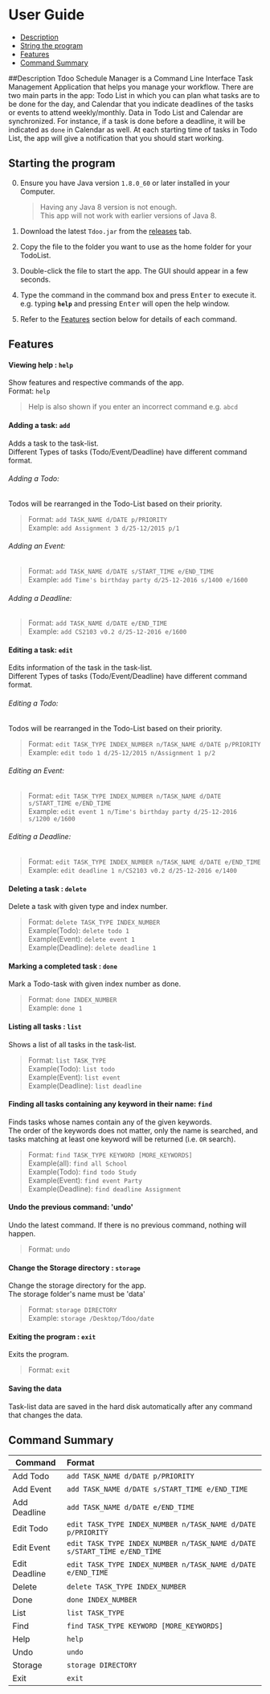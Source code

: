 # User Guide

* [Description](#description)
* [String the program](#starting-the-program)
* [Features](#features)
* [Command Summary](#command-summary)

##Description
Tdoo Schedule Manager is a Command Line Interface Task Management Application that helps you manage your workflow. There are two main parts in the app: Todo List in which you can plan what tasks are to be done for the day, and Calendar that you indicate deadlines of the tasks or events to attend weekly/monthly. Data in Todo List and Calendar are synchronized. For instance, if a task is done before a deadline, it will be indicated as `done` in Calendar as well. At each starting time of tasks in Todo List, the app will give a notification that you should start working.

## Starting the program

0. Ensure you have Java version `1.8.0_60` or later installed in your Computer.<br>
   > Having any Java 8 version is not enough. <br>
   This app will not work with earlier versions of Java 8.
   
1. Download the latest `Tdoo.jar` from the [releases](../../../releases) tab.
2. Copy the file to the folder you want to use as the home folder for your TodoList.
3. Double-click the file to start the app. The GUI should appear in a few seconds. 
4. Type the command in the command box and press <kbd>Enter</kbd> to execute it.<br>
   e.g. typing **`help`** and pressing <kbd>Enter</kbd> will open the help window. 
5. Refer to the [Features](#features) section below for details of each command.<br>

## Features

#### Viewing help : `help`
Show features and respective commands of the app.<br>
Format: `help`

> Help is also shown if you enter an incorrect command e.g. `abcd`

#### Adding a task: `add`
Adds a task to the task-list.<br>
Different Types of tasks (Todo/Event/Deadline) have different command format.<br>

###### Adding a Todo:
Todos will be rearranged in the Todo-List based on their priority.<br>
> Format: `add TASK_NAME d/DATE p/PRIORITY`<br>
> Example: `add Assignment 3 d/25-12/2015 p/1`

###### Adding an Event:
> Format: `add TASK_NAME d/DATE s/START_TIME e/END_TIME`<br>
> Example: `add Time's birthday party d/25-12-2016 s/1400 e/1600`

###### Adding a Deadline:
> Format: `add TASK_NAME d/DATE e/END_TIME`<br>
> Example: `add CS2103 v0.2 d/25-12-2016 e/1600`

#### Editing a task: `edit`
Edits information of the task in the task-list.<br>
Different Types of tasks (Todo/Event/Deadline) have different command format.<br>

###### Editing a Todo:
Todos will be rearranged in the Todo-List based on their priority.<br>
> Format: `edit TASK_TYPE INDEX_NUMBER n/TASK_NAME d/DATE p/PRIORITY`<br>
> Example: `edit todo 1 d/25-12/2015 n/Assignment 1 p/2`

###### Editing an Event:
> Format: `edit TASK_TYPE INDEX_NUMBER n/TASK_NAME d/DATE s/START_TIME e/END_TIME`<br>
> Example: `edit event 1 n/Time's birthday party d/25-12-2016 s/1200 e/1600`

###### Editing a Deadline:
> Format: `edit TASK_TYPE INDEX_NUMBER n/TASK_NAME d/DATE e/END_TIME`<br>
> Example: `edit deadline 1 n/CS2103 v0.2 d/25-12-2016 e/1400`

#### Deleting a task : `delete`
Delete a task with given type and index number.<br>
> Format: `delete TASK_TYPE INDEX_NUMBER`<br>
> Example(Todo): `delete todo 1` <br>
> Example(Event): `delete event 1` <br>
> Example(Deadline): `delete deadline 1`

#### Marking a completed task : `done`
Mark a Todo-task with given index number as done.<br>
> Format: `done INDEX_NUMBER`<br>
> Example: `done 1`

#### Listing all tasks : `list`
Shows a list of all tasks in the task-list.<br>
> Format: `list TASK_TYPE` <br>
> Example(Todo): `list todo` <br>
> Example(Event): `list event` <br>
> Example(Deadline): `list deadline`

#### Finding all tasks containing any keyword in their name: `find`
Finds tasks whose names contain any of the given keywords.<br>
The order of the keywords does not matter, only the name is searched, and tasks matching at least one keyword will be returned (i.e. `OR` search).<br>
> Format: `find TASK_TYPE KEYWORD [MORE_KEYWORDS]` <br>
> Example(all): `find all School` <br>
> Example(Todo): `find todo Study` <br>
> Example(Event): `find event Party` <br>
> Example(Deadline): `find deadline Assignment`

#### Undo the previous command: 'undo'
Undo the latest command. If there is no previous command, nothing will happen.<br>
> Format: `undo`

#### Change the Storage directory : `storage`
Change the storage directory for the app.<br>
The storage folder's name must be 'data'
> Format: `storage DIRECTORY` <br>
> Example: `storage /Desktop/Tdoo/date`

#### Exiting the program : `exit`
Exits the program.<br>
> Format: `exit`  

#### Saving the data
Task-list data are saved in the hard disk automatically after any command that changes the data.<br>


## Command Summary

Command 	| Format  
--------------- | :-------- 
Add	Todo	| `add TASK_NAME d/DATE p/PRIORITY`
Add	Event	| `add TASK_NAME d/DATE s/START_TIME e/END_TIME`
Add	Deadline| `add TASK_NAME d/DATE e/END_TIME`
Edit	Todo	| `edit TASK_TYPE INDEX_NUMBER n/TASK_NAME d/DATE p/PRIORITY`
Edit	Event	| `edit TASK_TYPE INDEX_NUMBER n/TASK_NAME d/DATE s/START_TIME e/END_TIME`
Edit	Deadline| `edit TASK_TYPE INDEX_NUMBER n/TASK_NAME d/DATE e/END_TIME`
Delete		| `delete TASK_TYPE INDEX_NUMBER`
Done		| `done INDEX_NUMBER`
List		| `list TASK_TYPE`
Find		| `find TASK_TYPE KEYWORD [MORE_KEYWORDS]`
Help		| `help`
Undo		| `undo`
Storage		| `storage DIRECTORY`
Exit		| `exit`


